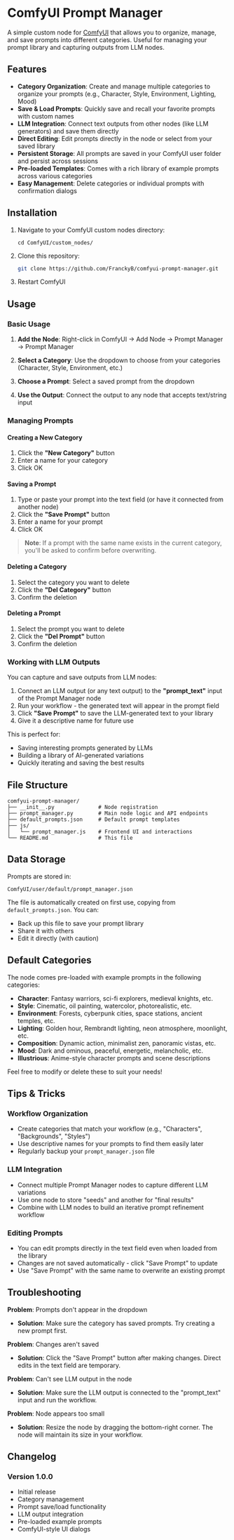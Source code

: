 # ComfyUI Prompt Manager

A simple custom node for [ComfyUI](https://github.com/comfyanonymous/ComfyUI) that allows you to organize, manage, and save prompts into different categories. Useful for managing your prompt library and capturing outputs from LLM nodes.

## Features

- **Category Organization**: Create and manage multiple categories to organize your prompts (e.g., Character, Style, Environment, Lighting, Mood)
- **Save & Load Prompts**: Quickly save and recall your favorite prompts with custom names
- **LLM Integration**: Connect text outputs from other nodes (like LLM generators) and save them directly
- **Direct Editing**: Edit prompts directly in the node or select from your saved library
- **Persistent Storage**: All prompts are saved in your ComfyUI user folder and persist across sessions
- **Pre-loaded Templates**: Comes with a rich library of example prompts across various categories
- **Easy Management**: Delete categories or individual prompts with confirmation dialogs

## Installation

1. Navigate to your ComfyUI custom nodes directory:
   ```
   cd ComfyUI/custom_nodes/
   ```

2. Clone this repository:
   ```bash
   git clone https://github.com/FranckyB/comfyui-prompt-manager.git
   ```

3. Restart ComfyUI

## Usage

### Basic Usage

1. **Add the Node**: Right-click in ComfyUI → Add Node → Prompt Manager → Prompt Manager

2. **Select a Category**: Use the dropdown to choose from your categories (Character, Style, Environment, etc.)

3. **Choose a Prompt**: Select a saved prompt from the dropdown

4. **Use the Output**: Connect the output to any node that accepts text/string input

### Managing Prompts

#### Creating a New Category
1. Click the **"New Category"** button
2. Enter a name for your category
3. Click OK

#### Saving a Prompt
1. Type or paste your prompt into the text field (or have it connected from another node)
2. Click the **"Save Prompt"** button
3. Enter a name for your prompt
4. Click OK

> **Note**: If a prompt with the same name exists in the current category, you'll be asked to confirm before overwriting.

#### Deleting a Category
1. Select the category you want to delete
2. Click the **"Del Category"** button
3. Confirm the deletion

#### Deleting a Prompt
1. Select the prompt you want to delete
2. Click the **"Del Prompt"** button
3. Confirm the deletion

### Working with LLM Outputs

You can capture and save outputs from LLM nodes:

1. Connect an LLM output (or any text output) to the **"prompt_text"** input of the Prompt Manager node
2. Run your workflow - the generated text will appear in the prompt field
3. Click **"Save Prompt"** to save the LLM-generated text to your library
4. Give it a descriptive name for future use

This is perfect for:
- Saving interesting prompts generated by LLMs
- Building a library of AI-generated variations
- Quickly iterating and saving the best results

## File Structure

```
comfyui-prompt-manager/
├── __init__.py              # Node registration
├── prompt_manager.py        # Main node logic and API endpoints
├── default_prompts.json     # Default prompt templates
├── js/
│   └── prompt_manager.js    # Frontend UI and interactions
└── README.md                # This file
```

## Data Storage

Prompts are stored in:
```
ComfyUI/user/default/prompt_manager.json
```

The file is automatically created on first use, copying from `default_prompts.json`. You can:
- Back up this file to save your prompt library
- Share it with others
- Edit it directly (with caution)

## Default Categories

The node comes pre-loaded with example prompts in the following categories:

- **Character**: Fantasy warriors, sci-fi explorers, medieval knights, etc.
- **Style**: Cinematic, oil painting, watercolor, photorealistic, etc.
- **Environment**: Forests, cyberpunk cities, space stations, ancient temples, etc.
- **Lighting**: Golden hour, Rembrandt lighting, neon atmosphere, moonlight, etc.
- **Composition**: Dynamic action, minimalist zen, panoramic vistas, etc.
- **Mood**: Dark and ominous, peaceful, energetic, melancholic, etc.
- **Illustrious**: Anime-style character prompts and scene descriptions

Feel free to modify or delete these to suit your needs!

## Tips & Tricks

### Workflow Organization
- Create categories that match your workflow (e.g., "Characters", "Backgrounds", "Styles")
- Use descriptive names for your prompts to find them easily later
- Regularly backup your `prompt_manager.json` file

### LLM Integration
- Connect multiple Prompt Manager nodes to capture different LLM variations
- Use one node to store "seeds" and another for "final results"
- Combine with LLM nodes to build an iterative prompt refinement workflow

### Editing Prompts
- You can edit prompts directly in the text field even when loaded from the library
- Changes are not saved automatically - click "Save Prompt" to update
- Use "Save Prompt" with the same name to overwrite an existing prompt

## Troubleshooting

**Problem**: Prompts don't appear in the dropdown
- **Solution**: Make sure the category has saved prompts. Try creating a new prompt first.

**Problem**: Changes aren't saved
- **Solution**: Click the "Save Prompt" button after making changes. Direct edits in the text field are temporary.

**Problem**: Can't see LLM output in the node
- **Solution**: Make sure the LLM output is connected to the "prompt_text" input and run the workflow.

**Problem**: Node appears too small
- **Solution**: Resize the node by dragging the bottom-right corner. The node will maintain its size in your workflow.

## Changelog

### Version 1.0.0
- Initial release
- Category management
- Prompt save/load functionality
- LLM output integration
- Pre-loaded example prompts
- ComfyUI-style UI dialogs
